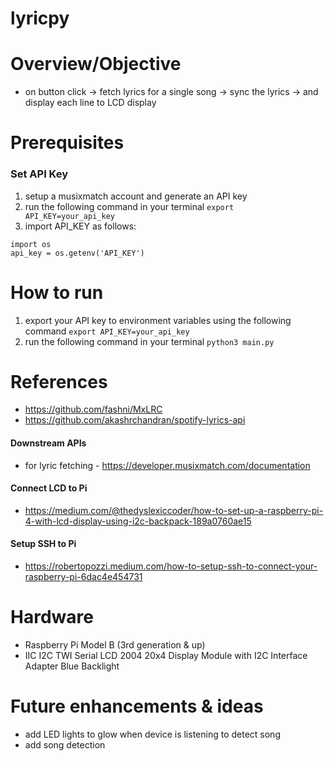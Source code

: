 # lyricpy

# Overview/Objective 
- on button click -> fetch lyrics for a single song -> sync the lyrics -> and display each line to LCD display

# Prerequisites 
### Set API Key 
1. setup a musixmatch account and generate an API key
2. run the following command in your terminal `export API_KEY=your_api_key`
3. import API_KEY as follows: 
```
import os
api_key = os.getenv('API_KEY')
```

# How to run 
1. export your API key to environment variables using the following command `export API_KEY=your_api_key`
2. run the following command in your terminal `python3 main.py` 


# References 
* https://github.com/fashni/MxLRC
* https://github.com/akashrchandran/spotify-lyrics-api

#### Downstream APIs
* for lyric fetching - https://developer.musixmatch.com/documentation 

#### Connect LCD to Pi
* https://medium.com/@thedyslexiccoder/how-to-set-up-a-raspberry-pi-4-with-lcd-display-using-i2c-backpack-189a0760ae15

#### Setup SSH to Pi
* https://robertopozzi.medium.com/how-to-setup-ssh-to-connect-your-raspberry-pi-6dac4e454731

# Hardware 
* Raspberry Pi Model B (3rd generation & up) 
* IIC I2C TWI Serial LCD 2004 20x4 Display Module with I2C Interface Adapter Blue Backlight

# Future enhancements & ideas
- add LED lights to glow when device is listening to detect song 
- add song detection 
